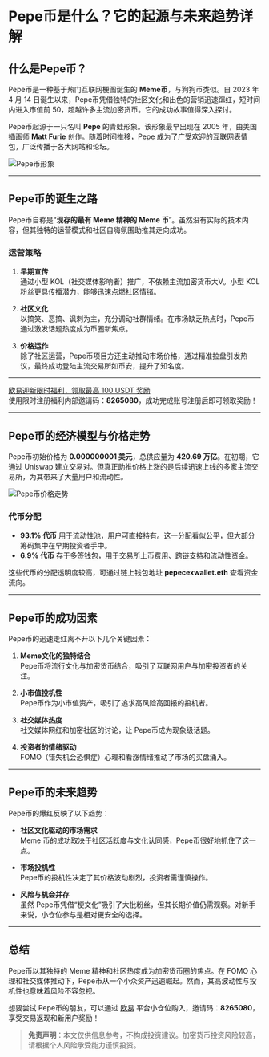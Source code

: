 # Pepe币是什么？它的起源与未来趋势详解



## 什么是Pepe币？

Pepe币是一种基于热门互联网梗图诞生的 **Meme币**，与狗狗币类似。自 2023 年 4 月 14 日诞生以来，Pepe币凭借独特的社区文化和出色的营销迅速蹿红，短时间内进入市值前 50，超越许多主流加密货币。它的成功故事值得深入探讨。

Pepe币起源于一只名叫 **Pepe** 的青蛙形象。该形象最早出现在 2005 年，由美国插画师 **Matt Furie** 创作。随着时间推移，Pepe 成为了广受欢迎的互联网表情包，广泛传播于各大网站和论坛。

![Pepe币形象](https://yibi123.com/wp-content/uploads/2023/06/%E5%BE%AE%E4%BF%A1%E6%88%AA%E5%9B%BE_20230529165821.png)

---

## Pepe币的诞生之路

Pepe币自称是“**现存的最有 Meme 精神的 Meme 币**”。虽然没有实际的技术内容，但其独特的运营模式和社区自嗨氛围助推其走向成功。

### 运营策略
1. **早期宣传**  
   通过小型 KOL（社交媒体影响者）推广，不依赖主流加密货币大V。小型 KOL 粉丝更具传播潜力，能够迅速点燃社区情绪。
   
2. **社区文化**  
   以搞笑、恶搞、讽刺为主，充分调动社群情绪。在市场缺乏热点时，Pepe币通过激发话题热度成为币圈新焦点。

3. **价格运作**  
   除了社区运营，Pepe币项目方还主动推动市场价格，通过精准拉盘引发热议，最终成功登陆主流交易所如币安，提升了知名度。

---
[欧易迎新限时福利，领取最高 100 USDT 奖励](https://bit.ly/OKXe)  
使用限时注册福利内部邀请码：**8265080**，成功完成账号注册后即可领取奖励！

---

## Pepe币的经济模型与价格走势

Pepe币初始价格为 **0.000000001 美元**，总供应量为 **420.69 万亿**。在初期，它通过 Uniswap 建立交易对。但真正助推价格上涨的是后续迅速上线的多家主流交易所，为其带来了大量用户和流动性。

![Pepe币价格走势](https://yibi123.com/wp-content/uploads/2023/06/image-53.png)

### 代币分配
- **93.1% 代币** 用于流动性池，用户可直接持有。这一分配看似公平，但大部分筹码集中在早期投资者手中。
- **6.9% 代币** 存于多签钱包，用于交易所上币费用、跨链支持和流动性资金。

这些代币的分配透明度较高，可通过链上钱包地址 **pepecexwallet.eth** 查看资金流向。

---

## Pepe币的成功因素

Pepe币的迅速走红离不开以下几个关键因素：

1. **Meme文化的独特结合**  
   Pepe币将流行文化与加密货币结合，吸引了互联网用户与加密投资者的关注。

2. **小市值投机性**  
   Pepe币作为小市值资产，吸引了追求高风险高回报的投机者。

3. **社交媒体热度**  
   社交媒体网红和加密社区的讨论，让 Pepe币成为现象级话题。

4. **投资者的情绪驱动**  
   FOMO（错失机会恐惧症）心理和看涨情绪推动了市场的买盘涌入。

---

## Pepe币的未来趋势

Pepe币的爆红反映了以下趋势：
- **社区文化驱动的市场需求**  
  Meme 币的成功取决于社区活跃度与文化认同感，Pepe币很好地抓住了这一点。

- **市场投机性**  
  Pepe币的投机性决定了其价格波动剧烈，投资者需谨慎操作。

- **风险与机会并存**  
  虽然 Pepe币凭借“梗文化”吸引了大批粉丝，但其长期价值仍需观察。对新手来说，小仓位参与是相对更安全的选择。

---

## 总结

Pepe币以其独特的 Meme 精神和社区热度成为加密货币圈的焦点。在 FOMO 心理和社交媒体推动下，Pepe币从一个小众资产迅速崛起。然而，其高波动性与投机性也意味着风险不容忽视。

想要尝试 Pepe币的朋友，可以通过 [欧易](https://bit.ly/OKXe) 平台小仓位购入，邀请码：**8265080**，享受交易返现和新用户奖励！

> **免责声明**：本文仅供信息参考，不构成投资建议。加密货币投资风险较高，请根据个人风险承受能力谨慎投资。
